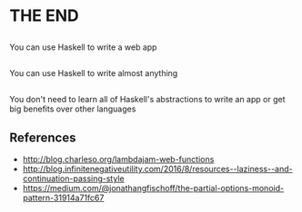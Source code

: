 # THE END

##

You can use Haskell to write a web app

##

You can use Haskell to write almost anything

##

You don't need to learn all of Haskell's abstractions to write an app
or get big benefits over other languages

## References

* http://blog.charleso.org/lambdajam-web-functions
* http://blog.infinitenegativeutility.com/2016/8/resources--laziness--and-continuation-passing-style
* https://medium.com/@jonathangfischoff/the-partial-options-monoid-pattern-31914a71fc67

